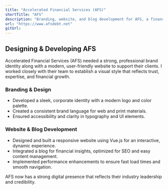 ```yaml
---
title: "Accelerated Financial Services (AFS)"
shortTitle: "AFS"
description: "Branding, website, and blog development for AFS, a financial services company."
url: "https://www.afsdebt.net"
gitUrl:
---
```


## Designing & Developing AFS

Accelerated Financial Services (AFS) needed a strong, professional brand identity along with a modern, user-friendly website to support their clients. I worked closely with their team to establish a visual style that reflects trust, expertise, and financial growth.

### Branding & Design

- Developed a sleek, corporate identity with a modern logo and color palette.
- Created a consistent brand language for web and print materials.
- Ensured accessibility and clarity in typography and UI elements.

### Website & Blog Development

- Designed and built a responsive website using Vue.js for an interactive, dynamic experience.
- Integrated a blog for financial insights, optimized for SEO and easy content management.
- Implemented performance enhancements to ensure fast load times and smooth navigation.

AFS now has a strong digital presence that reflects their industry leadership and credibility.
